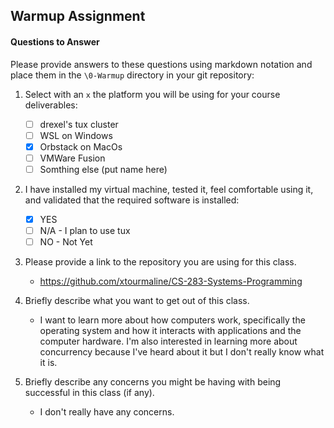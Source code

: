 ## Warmup Assignment

#### Questions to Answer

Please provide answers to these questions using markdown notation and place them in the `\0-Warmup` directory in your git repository:

1. Select with an `x` the platform you will be using for your course deliverables:

   - [ ] drexel's tux cluster
   - [ ] WSL on Windows
   - [X] Orbstack on MacOs
   - [ ] VMWare Fusion
   - [ ] Somthing else (put name here)
2. I have installed my virtual machine, tested it, feel comfortable using it, and validated that the required software is installed:

   - [X] YES
   - [ ] N/A - I plan to use tux
   - [ ] NO - Not Yet
3. Please provide a link to the repository you are using for this class.

   - https://github.com/xtourmaline/CS-283-Systems-Programming
4. Briefly describe what you want to get out of this class.

   - I want to learn more about how computers work, specifically the operating system and how it interacts with applications and the computer hardware. I'm also interested in learning more about concurrency because I've heard about it but I don't really know what it is.
5. Briefly describe any concerns you might be having with being successful in this class (if any).

   - I don't really have any concerns.
